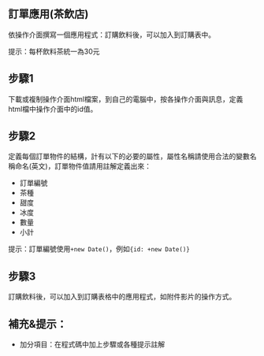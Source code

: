 ## 訂單應用(茶飲店)

依操作介面撰寫一個應用程式：訂購飲料後，可以加入到訂購表中。

提示：每杯飲料茶統一為30元

## 步驟1

下載或複制操作介面html檔案，到自己的電腦中，按各操作介面與訊息，定義html檔中操作介面中的id值。

## 步驟2

定義每個訂單物件的結構，計有以下的必要的屬性，屬性名稱請使用合法的變數名稱命名(英文)，訂單物件值請用註解定義出來：

- 訂單編號
- 茶種
- 甜度
- 冰度
- 數量
- 小計

提示：訂單編號使用`+new Date()`，例如`{id: +new Date()}`

## 步驟3

訂購飲料後，可以加入到訂購表格中的應用程式，如附件影片的操作方式。


## 補充&提示：

- 加分項目：在程式碼中加上步驟或各種提示註解

